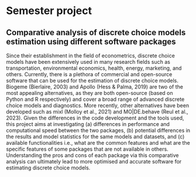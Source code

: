 # Semester project
## Comparative analysis of discrete choice models estimation using different software packages

Since their establishment in the field of econometrics, discrete choice models have been extensively used
in many research fields such as transportation, environmental economics, health, energy, marketing, and
others. Currently, there is a plethora of commercial and open-source software that can be used for the estimation
of discrete choice models. Biogeme (Bierlaire, 2003) and Apollo (Hess & Palma, 2019) are two
of the most appealing alternatives, as they are both open-source (based on Python and R respectively) and
cover a broad range of advanced discrete choice models and diagnostics. More recently, other alternatives
have been developed such as mixl (Molloy et al., 2021) and MO|DE.behave (Reul et al., 2023). Given the
differences in the code development and the tools used, this project aims at investigating (a) differences in
performance and computational speed between the two packages, (b) potential differences in the results and
model statistics for the same models and datasets, and (c) available functionalities i.e., what are the common
features and what are the specific features of some packages that are not available in others. Understanding
the pros and cons of each package via this comparative analysis can ultimately lead to more optimised and
accurate software for estimating discrete choice models.
